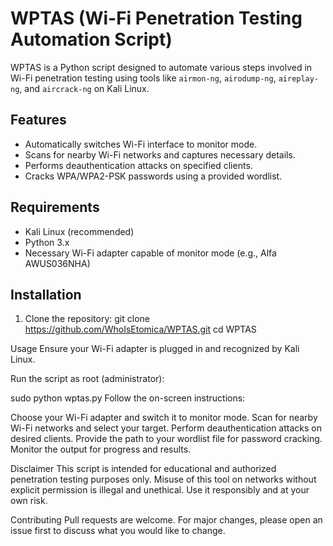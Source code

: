 # WPTAS (Wi-Fi Penetration Testing Automation Script)

WPTAS is a Python script designed to automate various steps involved in Wi-Fi penetration testing using tools like `airmon-ng`, `airodump-ng`, `aireplay-ng`, and `aircrack-ng` on Kali Linux.

## Features
- Automatically switches Wi-Fi interface to monitor mode.
- Scans for nearby Wi-Fi networks and captures necessary details.
- Performs deauthentication attacks on specified clients.
- Cracks WPA/WPA2-PSK passwords using a provided wordlist.

## Requirements
- Kali Linux (recommended)
- Python 3.x
- Necessary Wi-Fi adapter capable of monitor mode (e.g., Alfa AWUS036NHA)

## Installation
1. Clone the repository:
   git clone https://github.com/WhoIsEtomica/WPTAS.git
   cd WPTAS

Usage
Ensure your Wi-Fi adapter is plugged in and recognized by Kali Linux.

Run the script as root (administrator):

sudo python wptas.py
Follow the on-screen instructions:

Choose your Wi-Fi adapter and switch it to monitor mode.
Scan for nearby Wi-Fi networks and select your target.
Perform deauthentication attacks on desired clients.
Provide the path to your wordlist file for password cracking.
Monitor the output for progress and results.

Disclaimer
This script is intended for educational and authorized penetration testing purposes only. Misuse of this tool on networks without explicit permission is illegal and unethical. Use it responsibly and at your own risk.

Contributing
Pull requests are welcome. For major changes, please open an issue first to discuss what you would like to change.
